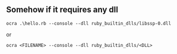 ## Somehow if it requires any dll

`ocra .\hello.rb --console --dll ruby_builtin_dlls/libssp-0.dll`

or

`ocra <FILENAME> --console --dll ruby_builtin_dlls/<DLL>`
